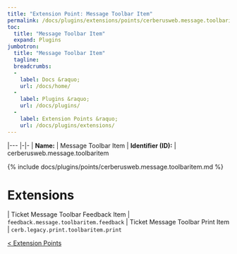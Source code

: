```yaml
---
title: "Extension Point: Message Toolbar Item"
permalink: /docs/plugins/extensions/points/cerberusweb.message.toolbaritem/
toc:
  title: "Message Toolbar Item"
  expand: Plugins
jumbotron:
  title: "Message Toolbar Item"
  tagline: 
  breadcrumbs:
  -
    label: Docs &raquo;
    url: /docs/home/
  -
    label: Plugins &raquo;
    url: /docs/plugins/
  -
    label: Extension Points &raquo;
    url: /docs/plugins/extensions/
---
```


|---
|-|-
| **Name:** | Message Toolbar Item
| **Identifier (ID):** | cerberusweb.message.toolbaritem

{% include docs/plugins/points/cerberusweb.message.toolbaritem.md %}

# Extensions

| Ticket Message Toolbar Feedback Item | `feedback.message.toolbaritem.feedback`
| Ticket Message Toolbar Print Item | `cerb.legacy.print.toolbaritem.print`

<div class="section-nav">
	<div class="left">
		<a href="/docs/plugins/extensions/#extension-points" class="prev">&lt; Extension Points</a>
	</div>
	<div class="right align-right">
	</div>
</div>
<div class="clear"></div>